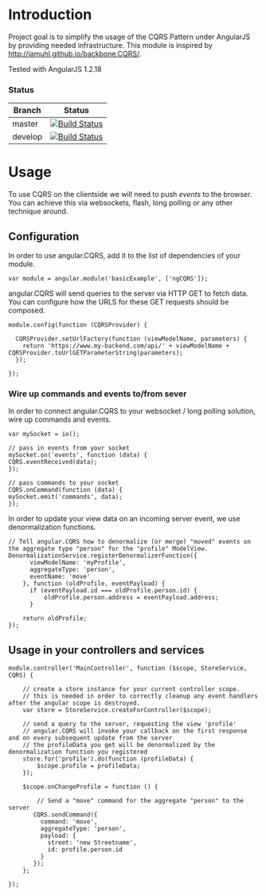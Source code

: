 # Introduction

Project goal is to simplify the usage of the CQRS Pattern under AngularJS by 
providing needed infrastructure. This module is inspired by http://jamuhl.github.io/backbone.CQRS/.

Tested with AngularJS 1.2.18



### Status
| Branch        | Status         |
| ------------- |:-------------:|
| master        | [![Build Status](https://api.travis-ci.org/KABA-CCEAC/angular.CQRS.png?branch=master)](https://travis-ci.org/KABA-CCEAC/angular.CQRS) |
| develop        | [![Build Status](https://api.travis-ci.org/KABA-CCEAC/angular.CQRS.png?branch=develop)](https://travis-ci.org/KABA-CCEAC/angular.CQRS) |


# Usage

To use CQRS on the clientside we will need to push _events_ 
to the browser. You can achieve this via websockets, flash, long polling or any 
other technique around.



## Configuration

In order to use angular.CQRS, add it to the list of dependencies of your module.

	var module = angular.module('basicExample', ['ngCQRS']);



angular.CQRS will send queries to the server via HTTP GET to fetch data. You can configure how the URLS for these GET requests should be composed.


	module.config(function (CQRSProvider) { 

	  CQRSProvider.setUrlFactory(function (viewModelName, parameters) {
	    return 'https://www.my-backend.com/api/' + viewModelName + CQRSProvider.toUrlGETParameterString(parameters);
	  });

	});


### Wire up commands and events to/from sever

In order to connect angular.CQRS to your websocket / long polling solution, wire up commands and events.

    var mySocket = io();

    // pass in events from your socket
    mySocket.on('events', function (data) {
    CQRS.eventReceived(data);
    });

    // pass commands to your socket
    CQRS.onCommand(function (data) {
    mySocket.emit('commands', data);
    });


In order to update your view data on an incoming server event, we use denormalization functions.


    // Tell angular.CQRS how to denormalize (or merge) "moved" events on the aggregate type "person" for the "profile" ModelView.
    DenormalizationService.registerDenormalizerFunction({
          viewModelName: 'myProfile',
          aggregateType: 'person',
          eventName: 'move'
        }, function (oldProfile, eventPayload) {
          if (eventPayload.id === oldProfile.person.id) {
              oldProfile.person.address = eventPayload.address;
          }

        return oldProfile;
    });

## Usage in your controllers and services


    module.controller('MainController', function ($scope, StoreService, CQRS) {

        // create a store instance for your current controller scope.
        // this is needed in order to correctly cleanup any event handlers after the angular scope is destroyed.
        var store = StoreService.createForController($scope);

        // send a query to the server, requesting the view 'profile'
        // angular.CQRS will invoke your callback on the first response and on every subsequent update from the server
        // the profileData you get will be denormalized by the denormalization function you registered
        store.for('profile').do(function (profileData) {
            $scope.profile = profileData;
        });

        $scope.onChangeProfile = function () {

            // Send a "move" command for the aggregate "person" to the server
           CQRS.sendCommand({
             command: 'move',
             aggregateType: 'person',
             payload: {
               street: 'new Streetname',
               id: profile.person.id
             }
           });
        };

    });
